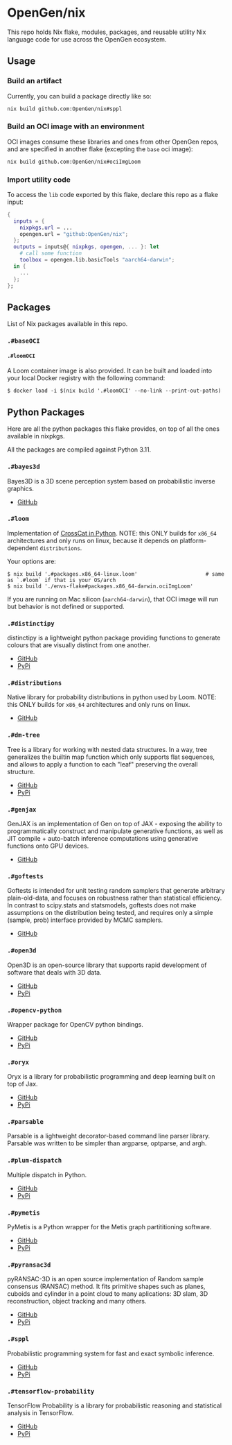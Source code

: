 # OpenGen/nix

This repo holds Nix flake, modules, packages, and reusable utility Nix language code for use across the OpenGen ecosystem.

## Usage

### Build an artifact

Currently, you can build a package directly like so:

```bash
nix build github.com:OpenGen/nix#sppl
```

### Build an OCI image with an environment

OCI images consume these libraries and ones from other OpenGen repos, and are specified in another flake (excepting the `base` oci image):

```bash
nix build github.com:OpenGen/nix#ociImgLoom
```

### Import utility code

To access the `lib` code exported by this flake, declare this repo as a flake input:

```nix
{
  inputs = {
    nixpkgs.url = ...
    opengen.url = "github:OpenGen/nix";
  };
  outputs = inputs@{ nixpkgs, opengen, ... }: let
    # call some function
    toolbox = opengen.lib.basicTools "aarch64-darwin";
  in {
    ...
  };
};
```

## Packages

List of Nix packages available in this repo.

### `.#baseOCI`

#### `.#loomOCI`

A Loom container image is also provided. It can be built and loaded into your local Docker registry with the following command:

```console
$ docker load -i $(nix build '.#loomOCI' --no-link --print-out-paths)
```

## Python Packages

Here are all the python packages this flake provides, on top of all the ones
available in nixpkgs.

All the packages are compiled against Python 3.11.

### `.#bayes3d`

Bayes3D is a 3D scene perception system based on probabilistic inverse graphics.

* [GitHub](https://github.com/probcomp/bayes3d)

### `.#loom`

Implementation of [CrossCat in Python](https://github.com/posterior/loom). NOTE: this ONLY builds for `x86_64` architectures and only runs on linux, because it depends on
platform-dependent `distributions`.

Your options are:

```console
$ nix build '.#packages.x86_64-linux.loom'                      # same as `.#loom` if that is your OS/arch
$ nix build './envs-flake#packages.x86_64-darwin.ociImgLoom'
```

If you are running on Mac silicon (`aarch64-darwin`), that OCI image will run but behavior is not defined or supported.

### `.#distinctipy`

distinctipy is a lightweight python package providing functions to generate colours that are visually distinct from one another.

* [GitHub](https://github.com/alan-turing-institute/distinctipy)
* [PyPi](https://pypi.org/project/distinctipy)

### `.#distributions`

Native library for probability distributions in python used by Loom. NOTE: this ONLY builds for `x86_64` architectures and only runs on linux.

* [GitHub](https://github.com/posterior/distributions)

### `.#dm-tree`

Tree is a library for working with nested data structures. In a way, tree generalizes the builtin map function which only supports flat sequences, and allows to apply a function to each "leaf" preserving the overall structure.

* [GitHub](https://github.com/deepmind/tree)
* [PyPi](https://pypi.org/project/dm-tree)

### `.#genjax`

GenJAX is an implementation of Gen on top of JAX - exposing the ability to programmatically construct and manipulate generative functions, as well as JIT compile + auto-batch inference computations using generative functions onto GPU devices.

* [GitHub](https://github.com/probcomp/genjax)

### `.#goftests`

Goftests is intended for unit testing random samplers that generate arbitrary plain-old-data, and focuses on robustness rather than statistical efficiency. In contrast to scipy.stats and statsmodels, goftests does not make assumptions on the distribution being tested, and requires only a simple (sample, prob) interface provided by MCMC samplers.

* [GitHub](https://github.com/posterior/goftests)

### `.#open3d`

Open3D is an open-source library that supports rapid development of software that deals with 3D data.

* [GitHub](https://github.com/isl-org/Open3D)
* [PyPi](https://pypi.org/project/open3d)

### `.#opencv-python`

Wrapper package for OpenCV python bindings.

* [GitHub](https://github.com/opencv/opencv-python)
* [PyPi](https://pypi.org/project/opencv-python)

### `.#oryx`

Oryx is a library for probabilistic programming and deep learning built on top of Jax.

* [GitHub](https://github.com/jax-ml/oryx)
* [PyPi](https://pypi.org/project/oryx)

### `.#parsable`

Parsable is a lightweight decorator-based command line parser library. Parsable was written to be simpler than argparse, optparse, and argh.

### `.#plum-dispatch`

Multiple dispatch in Python.

* [GitHub](https://github.com/beartype/plum)
* [PyPi](https://pypi.org/project/plum-dispatch)

### `.#pymetis`

PyMetis is a Python wrapper for the Metis graph partititioning software.

* [GitHub](https://github.com/inducer/pymetis)
* [PyPi](https://pypi.org/project/PyMetis)

### `.#pyransac3d`

pyRANSAC-3D is an open source implementation of Random sample consensus (RANSAC) method. It fits primitive shapes such as planes, cuboids and cylinder in a point cloud to many aplications: 3D slam, 3D reconstruction, object tracking and many others.

* [GitHub](https://github.com/leomariga/pyRANSAC-3D)
* [PyPi](https://pypi.org/project/pyransac3d)

### `.#sppl`

Probabilistic programming system for fast and exact symbolic inference.

* [GitHub](https://github.com/probsys/sppl)
* [PyPi](https://pypi.org/project/sppl)

### `.#tensorflow-probability`

TensorFlow Probability is a library for probabilistic reasoning and statistical analysis in TensorFlow.

* [GitHub](https://github.com/tensorflow/probability)
* [PyPi](https://pypi.org/project/tensorflow-probability)
